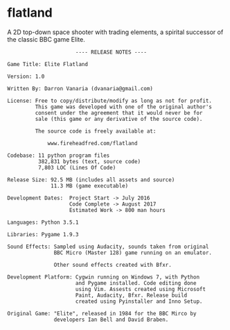 # flatland
A 2D top-down space shooter with trading elements, a spirital successor of the classic BBC game Elite.

                          ---- RELEASE NOTES ----

    Game Title: Elite Flatland

    Version: 1.0

    Written By: Darron Vanaria (dvanaria@gmail.com)

    License: Free to copy/distribute/modify as long as not for profit.
             This game was developed with one of the original author's
             consent under the agreement that it would never be for
             sale (this game or any derivative of the source code).

             The source code is freely available at:

                 www.fireheadfred.com/flatland

    Codebase: 11 python program files
              382,831 bytes (text, source code)	
              7,803 LOC (Lines Of Code)

    Release Size: 92.5 MB (includes all assets and source)
                  11.3 MB (game executable) 

    Development Dates:  Project Start -> July 2016
                        Code Complete -> August 2017
                        Estimated Work -> 800 man hours

    Languages: Python 3.5.1

    Libraries: Pygame 1.9.3

    Sound Effects: Sampled using Audacity, sounds taken from original 
                   BBC Micro (Master 128) game running on an emulator. 

                   Other sound effects created with Bfxr.

    Development Platform: Cygwin running on Windows 7, with Python
                          and Pygame installed. Code editing done 
                          using Vim. Assests created using Microsoft
                          Paint, Audacity, Bfxr. Release build 
                          created using Pyinstaller and Inno Setup.     
    
    Original Game: "Elite", released in 1984 for the BBC Mirco by 
                   developers Ian Bell and David Braben.

